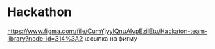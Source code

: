 # Hackathon

https://www.figma.com/file/CumYjyylQnuAIvpEzilEtu/Hackaton-team-library?node-id=314%3A2  \\ссылка на фигму
